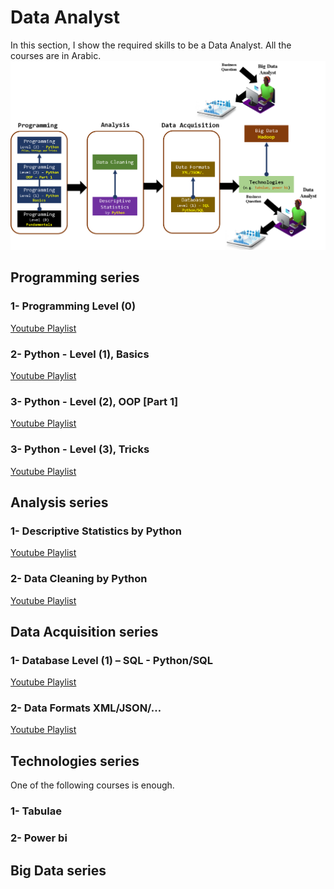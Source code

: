 # Data Analyst
In this section, I show the required skills to be a Data Analyst. All the courses are in Arabic.
![Data Analysis](DataAnalyst.png)

## Programming series
### 1- Programming Level (0)
[Youtube Playlist](https://www.youtube.com/watch?v=yZ4zTapHSRI&list=PL73bE5x5W-IDgkSxUQx9GCv0vBQPjBNuJ)
### 2- Python - Level (1), Basics
[Youtube Playlist](https://www.youtube.com/watch?v=M1m9rtZYN-4&list=PL73bE5x5W-ICe8Wb9bFK85FFFGXbNtMx5)
### 3- Python - Level (2), OOP \[Part 1]
[Youtube Playlist](https://www.youtube.com/watch?v=65LBTWC9OUo&list=PL73bE5x5W-ICjN2bL9On_dtReRSBRr8Fz)
### 3- Python - Level (3), Tricks
[Youtube Playlist](https://www.youtube.com/watch?v=LdUOgE-73To&list=PL73bE5x5W-IAhtvykYAe9T3un76xkexVx)

## Analysis series
### 1- Descriptive Statistics by Python
[Youtube Playlist](https://www.youtube.com/watch?v=ZmSVoAyY1LM&list=PL73bE5x5W-ICemDprdzo0HibsFiUQIEM5)

### 2- Data Cleaning by Python
[Youtube Playlist]()

## Data Acquisition series
### 1- Database Level (1) – SQL - Python/SQL
[Youtube Playlist]()

### 2- Data Formats XML/JSON/…
[Youtube Playlist]()

## Technologies series
One of the following courses is enough.
### 1- Tabulae
### 2- Power bi

## Big Data series




